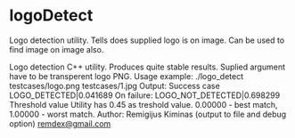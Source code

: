 logoDetect
==========

Logo detection utility. Tells does supplied logo is on image. Can be used to find image on image also.

Logo detection C++ utility. Produces quite stable results. Suplied argument have to be transperent logo PNG.
Usage example:
./logo_detect testcases/logo.png testcases/1.jpg
Output:
Success case
 LOGO_DETECTED|0.041689
 On failure:
 LOGO_NOT_DETECTED|0.698299
Threshold value
 Utility has 0.45 as treshold value. 0.00000 - best match, 1.00000 - worst match.
Author: Remigijus Kiminas (output to file and debug option)
 remdex@gmail.com 